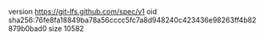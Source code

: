 version https://git-lfs.github.com/spec/v1
oid sha256:76fe8fa18849ba78a56cccc5fc7a8d948240c423436e98263ff4b82879b0bad0
size 10582
